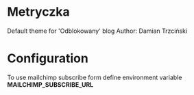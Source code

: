 # Metryczka
Default theme for 'Odblokowany' blog
Author: Damian Trzciński

# Configuration
To use mailchimp subscribe form define environment variable **MAILCHIMP_SUBSCRIBE_URL**